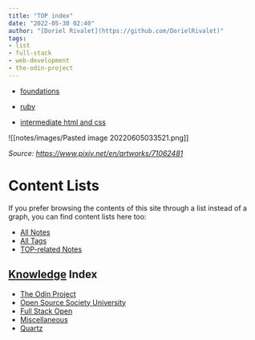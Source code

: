 ```yaml
---
title: "TOP index"
date: "2022-05-30 02:40"
author: "[Doriel Rivalet](https://github.com/DorielRivalet)"
tags:
- list
- full-stack
- web-development
- the-odin-project
---
```


- [foundations](notes/the-odin-project/foundations/foundations-summary.md)

- [ruby](../../tags/ruby)

- [intermediate html and css]()


![[notes/images/Pasted image 20220605033521.png]]

*Source: https://www.pixiv.net/en/artworks/71062481*

# Content Lists
If you prefer browsing the contents of this site through a list instead of a graph, you can find content lists here too:

- [All Notes](notes/)
- [All Tags](../../tags/)
- [TOP-related Notes](../../tags/the-odin-project)

## [Knowledge](https://www.youtube.com/watch?v=ESXVelJz3rs) Index
- [The Odin Project](notes/index-list/the-odin-project.md)
- [Open Source Society University](notes/index-list/open-source-society-university.md)
- [Full Stack Open](notes/index-list/fullstack-open.md)
- [Miscellaneous](notes/index-list/miscellaneous.md)
- [Quartz](notes/index-list/quartz.md)



